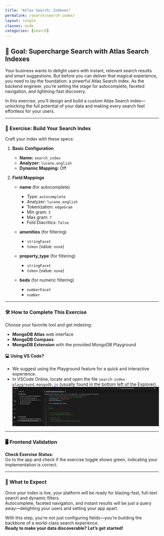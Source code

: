 ```yaml
---
title: "Atlas Search: Indexes"
permalink: /search/search-index/
layout: single
classes: wide
categories: [search]
---
```


## 🚀 Goal: Supercharge Search with Atlas Search Indexes

Your business wants to delight users with instant, relevant search results and smart suggestions. But before you can deliver that magical experience, you need to lay the foundation: a powerful Atlas Search index. As the backend engineer, you’re setting the stage for autocomplete, faceted navigation, and lightning-fast discovery.

In this exercise, you’ll design and build a custom Atlas Search index—unlocking the full potential of your data and making every search feel effortless for your users.

---

### 🧩 Exercise: Build Your Search Index

Craft your index with these specs:

1. **Basic Configuration**
   - **Name:** `search_index`
   - **Analyzer:** `lucene.english`
   - **Dynamic Mapping:** Off

2. **Field Mappings**
   - **name** (for autocomplete)
     - Type: `autocomplete`
     - Analyzer: `lucene.english`
     - Tokenization: `edgeGram`
     - Min gram: `3`
     - Max gram: `7`
     - Fold Diacritics: `false`
   
   - **amenities** (for filtering)
     - `stringFacet`
     - `token` (value: `none`)

   - **property_type** (for filtering)
     - `stringFacet`
     - `token` (value: `none`)

   - **beds** (for numeric filtering)
     - `numberFacet`
     - `number`
---

### 🛠️ How to Complete This Exercise

Choose your favorite tool and get indexing:
- **MongoDB Atlas** web interface
- **MongoDB Compass**
- **MongoDB Extension** with the provided MongoDB Playground

#### 💻 **Using VS Code?**
- We suggest using the Playground feature for a quick and interactive experience.
- In VSCode Online, locate and open the file `search-index-playground.mongodb.js` (usually found in the bottom left of the Explorer).
  ![MongoDB Playground](../../assets/images/playground.png)

---

### 🖥️ Frontend Validation

**Check Exercise Status:**  
Go to the app and check if the exercise toggle shows green, indicating your implementation is correct.

---

### 🚦 What to Expect

Once your index is live, your platform will be ready for blazing-fast, full-text search and dynamic filters.  
Autocomplete, faceted navigation, and instant results will be just a query away—delighting your users and setting your app apart.

With this step, you’re not just configuring fields—you’re building the backbone of a world-class search experience.  
**Ready to make your data discoverable? Let’s get started!**
